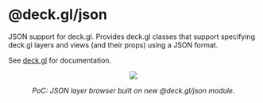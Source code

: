 # @deck.gl/json

JSON support for deck.gl. Provides deck.gl classes that support specifying deck.gl layers and views (and their props) using a JSON format.

See [deck.gl](http://deck.gl) for documentation.

<div align="center">
  <div>
    <img src="https://raw.github.com/uber-common/deck.gl-data/master/images/docs/json-layers.gif" />
    <p><i>PoC: JSON layer browser built on new @deck.gl/json module.</i></p>
  </div>
</div>

